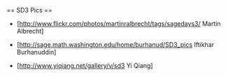 == SD3 Pics ==


* [http://www.flickr.com/photos/martinralbrecht/tags/sagedays3/ Martin Albrecht] 

* [http://sage.math.washington.edu/home/burhanud/SD3_pics Iftikhar Burhanuddin] 

* [http://www.yiqiang.net/gallery/v/sd3 Yi Qiang]
